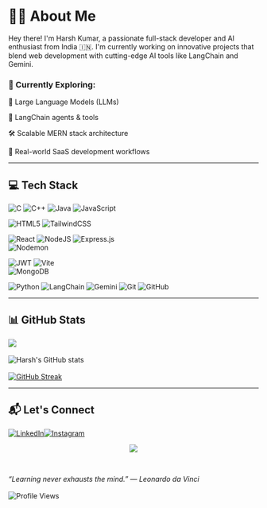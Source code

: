 # 👨‍💻 About Me
Hey there! I'm Harsh Kumar, a passionate full-stack developer and AI enthusiast from India 🇮🇳. I'm currently working on innovative projects that blend web development with cutting-edge AI tools like LangChain and Gemini.

### 💭 Currently Exploring:
🤖 Large Language Models (LLMs)

🧩 LangChain agents & tools

🛠️ Scalable MERN stack architecture

💼 Real-world SaaS development workflows

---

## 💻 Tech Stack

![C](https://img.shields.io/badge/c-%2300599C.svg?style=for-the-badge&logo=c&logoColor=white) 
![C++](https://img.shields.io/badge/c++-%2300599C.svg?style=for-the-badge&logo=c%2B%2B&logoColor=white) 
![Java](https://img.shields.io/badge/java-%23ED8B00.svg?style=for-the-badge&logo=openjdk&logoColor=white) 
![JavaScript](https://img.shields.io/badge/javascript-%23323330.svg?style=for-the-badge&logo=javascript&logoColor=%23F7DF1E) 

![HTML5](https://img.shields.io/badge/html5-%23E34F26.svg?style=for-the-badge&logo=html5&logoColor=white) 
![TailwindCSS](https://img.shields.io/badge/tailwindcss-%2338B2AC.svg?style=for-the-badge&logo=tailwind-css&logoColor=white) 

![React](https://img.shields.io/badge/-React-61DAFB?logo=react&logoColor=white&style=for-the-badge) 
![NodeJS](https://img.shields.io/badge/node.js-6DA55F?style=for-the-badge&logo=node.js&logoColor=white) 
![Express.js](https://img.shields.io/badge/express.js-%23404d59.svg?style=for-the-badge&logo=express&logoColor=%2361DAFB)  
![Nodemon](https://img.shields.io/badge/NODEMON-%23323330.svg?style=for-the-badge&logo=nodemon&logoColor=%BBDEAD) 

![JWT](https://img.shields.io/badge/JWT-black?style=for-the-badge&logo=JSON%20web%20tokens) 
![Vite](https://img.shields.io/badge/-Vite-646CFF?logo=vite&logoColor=white&style=for-the-badge)  
![MongoDB](https://img.shields.io/badge/-MongoDB-47A248?logo=mongodb&logoColor=white&style=for-the-badge)  

![Python](https://img.shields.io/badge/python-3670A0?style=for-the-badge&logo=python&logoColor=ffdd54)
![LangChain](https://img.shields.io/badge/-LangChain-000000?logo=langchain&logoColor=white&style=for-the-badge)
![Gemini](https://img.shields.io/badge/-Gemini-4285F4?logo=google&logoColor=white&style=for-the-badge)
![Git](https://img.shields.io/badge/git-%23F05033.svg?style=for-the-badge&logo=git&logoColor=white) 
![GitHub](https://img.shields.io/badge/github-%23121011.svg?style=for-the-badge&logo=github&logoColor=white)


---

## 📊 GitHub Stats

![](https://github-readme-stats.vercel.app/api/top-langs/?username=Harsh-1711&theme=dark&hide_border=false&include_all_commits=true&count_private=false&layout=compact)<br/><br/>
![Harsh's GitHub stats](https://github-readme-stats.vercel.app/api?username=Harsh-1711&show_icons=true&theme=radical)<br/><br/>
[![GitHub Streak](https://streak-stats.demolab.com?user=Harsh-1711&theme=dark&hide_border=false)](https://git.io/streak-stats)


---

## 📬 Let's Connect

[![LinkedIn](https://img.shields.io/badge/LinkedIn-%230077B5.svg?logo=linkedin&logoColor=white)](https://www.linkedin.com/in/harshh-dev/)[![Instagram](https://img.shields.io/badge/Instagram-%23E4405F.svg?logo=Instagram&logoColor=white)](https://www.instagram.com/matrii.xo)


<p align="center">
		<img src="https://res.cloudinary.com/superfolio/image/upload/v1620689979/68747470733a2f2f692e70696e696d672e636f6d2f6f726967696e616c732f63362f33332f63322f63363333633230656465383266306530636564376435373064626533613166332e676966_yjuh2s.gif">
	</a>
</p>
<br>

*“Learning never exhausts the mind.” — Leonardo da Vinci*</br></br>
![Profile Views](https://komarev.com/ghpvc/?username=Harsh-1711&color=blue)
